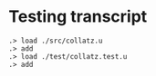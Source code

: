 # Testing transcript

```ucm
.> load ./src/collatz.u
.> add
.> load ./test/collatz.test.u
.> add
```
